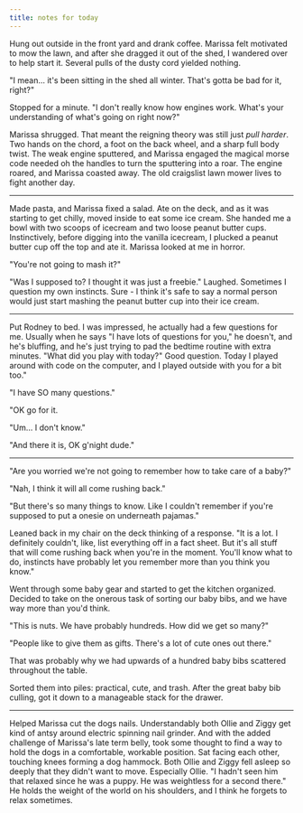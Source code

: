 ```yaml
---
title: notes for today
---
```


Hung out outside in the front yard and drank coffee.  Marissa felt
motivated to mow the lawn, and after she dragged it out of the shed, I
wandered over to help start it.  Several pulls of the dusty cord
yielded nothing.

"I mean... it's been sitting in the shed all winter.  That's gotta be
bad for it, right?"

Stopped for a minute.  "I don't really know how engines work.  What's
your understanding of what's going on right now?"

Marissa shrugged.  That meant the reigning theory was still just _pull
harder_.  Two hands on the chord, a foot on the back wheel, and a
sharp full body twist.  The weak engine sputtered, and Marissa engaged
the magical morse code needed oh the handles to turn the sputtering
into a roar.  The engine roared, and Marissa coasted away.  The old
craigslist lawn mower lives to fight another day.

---

Made pasta, and Marissa fixed a salad.  Ate on the deck, and as it was
starting to get chilly, moved inside to eat some ice cream.  She
handed me a bowl with two scoops of icecream and two loose peanut
butter cups.  Instinctively, before digging into the vanilla icecream,
I plucked a peanut butter cup off the top and ate it.  Marissa looked
at me in horror.

"You're not going to mash it?"

"Was I supposed to?  I thought it was just a freebie."  Laughed.
Sometimes I question my own instincts.  Sure - I think it's safe to
say a normal person would just start mashing the peanut butter cup
into their ice cream.

---

Put Rodney to bed.  I was impressed, he actually had a few questions
for me.  Usually when he says "I have lots of questions for you," he
doesn't, and he's bluffing, and he's just trying to pad the bedtime
routine with extra minutes.  "What did you play with today?"  Good
question.  Today I played around with code on the computer, and I
played outside with you for a bit too."

"I have SO many questions."

"OK go for it.

"Um... I don't know."  

"And there it is, OK g'night dude."

---

"Are you worried we're not going to remember how to take care of a
baby?"

"Nah, I think it will all come rushing back."

"But there's so many things to know.  Like I couldn't remember if
you're supposed to put a onesie on underneath pajamas."

Leaned back in my chair on the deck thinking of a response.  "It is a
lot.  I definitely couldn't, like, list everything off in a fact
sheet.  But it's all stuff that will come rushing back when you're in
the moment.  You'll know what to do, instincts have probably let you
remember more than you think you know."

Went through some baby gear and started to get the kitchen organized.
Decided to take on the onerous task of sorting our baby bibs, and we
have way more than you'd think.

"This is nuts.  We have probably hundreds.  How did we get so many?"

"People like to give them as gifts.  There's a lot of cute ones out
there."

That was probably why we had upwards of a hundred baby bibs scattered
throughout the table.

Sorted them into piles: practical, cute, and trash.  After the great
baby bib culling, got it down to a manageable stack for the drawer.

---

Helped Marissa cut the dogs nails.  Understandably both Ollie and
Ziggy get kind of antsy around electric spinning nail grinder.  And
with the added challenge of Marissa's late term belly, took some
thought to find a way to hold the dogs in a comfortable, workable
position.  Sat facing each other, touching knees forming a dog
hammock.  Both Ollie and Ziggy fell asleep so deeply that they didn't
want to move.  Especially Ollie.  "I hadn't seen him that relaxed
since he was a puppy.  He was weightless for a second there."  He
holds the weight of the world on his shoulders, and I think he forgets
to relax sometimes.
